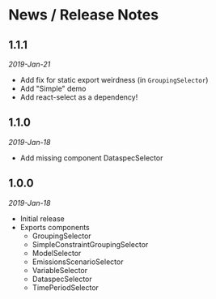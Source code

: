 # News / Release Notes


## 1.1.1

*2019-Jan-21*

* Add fix for static export weirdness (in `GroupingSelector`)
* Add "Simple" demo
* Add react-select as a dependency!

## 1.1.0 

*2019-Jan-18*

* Add missing component DataspecSelector

## 1.0.0 

*2019-Jan-18*

* Initial release
* Exports components
  * GroupingSelector
  * SimpleConstraintGroupingSelector
  * ModelSelector
  * EmissionsScenarioSelector
  * VariableSelector
  * DataspecSelector
  * TimePeriodSelector
